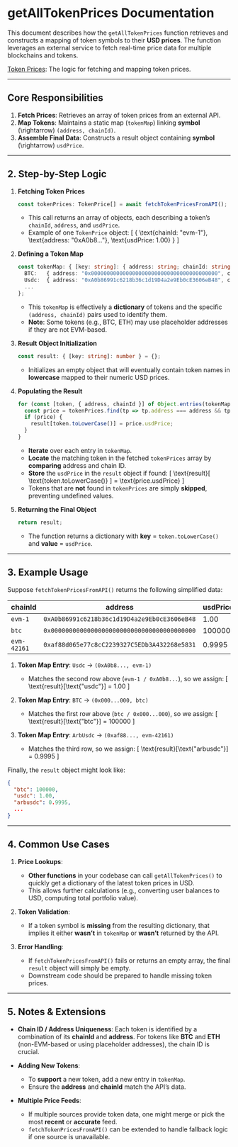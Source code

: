 # getAllTokenPrices Documentation

This document describes how the `getAllTokenPrices` function retrieves and constructs a mapping of token symbols to their **USD prices**. The function leverages an external service to fetch real-time price data for multiple blockchains and tokens.

[Token Prices](../../utils/tokenPrice.ts): The logic for fetching and mapping token prices.

---

## Core Responsibilities

1. **Fetch Prices**: Retrieves an array of token prices from an external API.  
2. **Map Tokens**: Maintains a static map (`tokenMap`) linking **symbol** \(\rightarrow\) `(address, chainId)`.  
3. **Assemble Final Data**: Constructs a result object containing **symbol** \(\rightarrow\) `usdPrice`.  

---

## 2. Step-by-Step Logic

1. **Fetching Token Prices**  

   ```ts
   const tokenPrices: TokenPrice[] = await fetchTokenPricesFromAPI();
   ```

   - This call returns an array of objects, each describing a token’s `chainId`, `address`, and `usdPrice`.  
   - Example of one `TokenPrice` object:
     \[
       \{ \text{chainId: "evm-1"}, \text{address: "0xA0b8..."}, \text{usdPrice: 1.00} \}
     \]

2. **Defining a Token Map**  

   ```ts
   const tokenMap: { [key: string]: { address: string; chainId: string } } = {
     BTC:   { address: "0x0000000000000000000000000000000000000000", chainId: "btc" },
     Usdc:  { address: "0xA0b86991c6218b36c1d19D4a2e9Eb0cE3606eB48", chainId: "evm-1" },
     ...
   };
   ```

   - This `tokenMap` is effectively a **dictionary** of tokens and the specific `(address, chainId)` pairs used to identify them.  
   - **Note**: Some tokens (e.g., BTC, ETH) may use placeholder addresses if they are not EVM-based.

3. **Result Object Initialization**  

   ```ts
   const result: { [key: string]: number } = {};
   ```

   - Initializes an empty object that will eventually contain token names in **lowercase** mapped to their numeric USD prices.

4. **Populating the Result**  

   ```ts
   for (const [token, { address, chainId }] of Object.entries(tokenMap)) {
     const price = tokenPrices.find(tp => tp.address === address && tp.chainId === chainId);
     if (price) {
       result[token.toLowerCase()] = price.usdPrice;
     }
   }
   ```

   - **Iterate** over each entry in `tokenMap`.  
   - **Locate** the matching token in the fetched `tokenPrices` array by **comparing** address and chain ID.  
   - **Store** the `usdPrice` in the `result` object if found:
     \[
     \text{result}[ \text{token.toLowerCase()} ] = \text{price.usdPrice}
     \]
   - Tokens that are **not** found in `tokenPrices` are simply **skipped**, preventing undefined values.

5. **Returning the Final Object**  

   ```ts
   return result;
   ```

   - The function returns a dictionary with **key** = `token.toLowerCase()` and **value** = `usdPrice`.

---

## 3. Example Usage

Suppose `fetchTokenPricesFromAPI()` returns the following simplified data:

| chainId     | address                                      | usdPrice |
| ----------- | -------------------------------------------- | -------- |
| `evm-1`     | `0xA0b86991c6218b36c1d19D4a2e9Eb0cE3606eB48` | 1.00     |
| `btc`       | `0x0000000000000000000000000000000000000000` | 100000   |
| `evm-42161` | `0xaf88d065e77c8cC2239327C5EDb3A432268e5831` | 0.9995   |

1. **Token Map Entry**: `Usdc` → `(0xA0b8..., evm-1)`  
   - Matches the second row above (`evm-1 / 0xA0b8...`), so we assign:
     \[
       \text{result}[\text{"usdc"}] = 1.00
     \]

2. **Token Map Entry**: `BTC` → `(0x000...000, btc)`  
   - Matches the first row above (`btc / 0x000...000`), so we assign:
     \[
       \text{result}[\text{"btc"}] = 100000
     \]

3. **Token Map Entry**: `ArbUsdc` → `(0xaf88..., evm-42161)`  
   - Matches the third row, so we assign:
     \[
       \text{result}[\text{"arbusdc"}] = 0.9995
     \]

Finally, the `result` object might look like:

```json
{
  "btc": 100000,
  "usdc": 1.00,
  "arbusdc": 0.9995,
  ...
}
```

---

## 4. Common Use Cases

1. **Price Lookups**:  
   - **Other functions** in your codebase can call `getAllTokenPrices()` to quickly get a dictionary of the latest token prices in USD.  
   - This allows further calculations (e.g., converting user balances to USD, computing total portfolio value).

2. **Token Validation**:  
   - If a token symbol is **missing** from the resulting dictionary, that implies it either **wasn’t** in `tokenMap` or **wasn’t** returned by the API.

3. **Error Handling**:  
   - If `fetchTokenPricesFromAPI()` fails or returns an empty array, the final `result` object will simply be empty.  
   - Downstream code should be prepared to handle missing token prices.

---

## 5. Notes & Extensions

- **Chain ID / Address Uniqueness**: Each token is identified by a combination of its **chainId** and **address**. For tokens like **BTC** and **ETH** (non-EVM-based or using placeholder addresses), the chain ID is crucial.
  
- **Adding New Tokens**:  
  - To **support** a new token, add a new entry in `tokenMap`.  
  - Ensure the **address** and **chainId** match the API’s data.  

- **Multiple Price Feeds**:  
  - If multiple sources provide token data, one might merge or pick the most **recent** or **accurate** feed.  
  - `fetchTokenPricesFromAPI()` can be extended to handle fallback logic if one source is unavailable.
